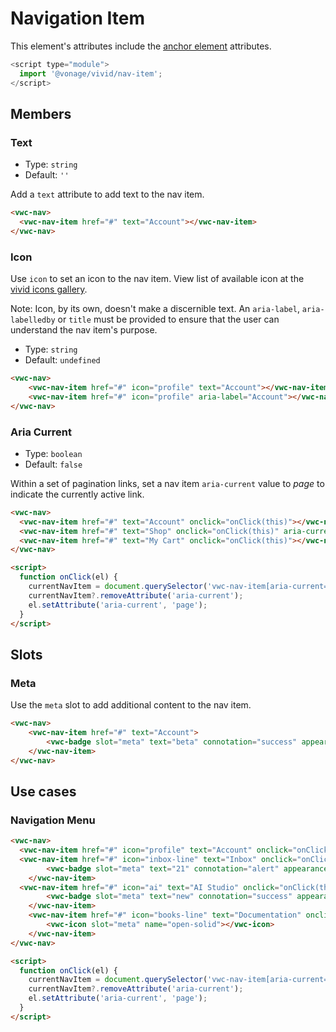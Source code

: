 # Navigation Item

This element's attributes include the [anchor element](https://developer.mozilla.org/en-US/docs/Web/HTML/Element/a) attributes.

```js
<script type="module">
  import '@vonage/vivid/nav-item';
</script>
```

## Members

### Text

- Type: `string`
- Default: `''`

Add a `text` attribute to add text to the nav item.

```html preview
<vwc-nav>
  <vwc-nav-item href="#" text="Account"></vwc-nav-item>
</vwc-nav>
```

### Icon

Use `icon` to set an icon to the nav item.
View list of available icon at the [vivid icons gallery](../../icons/icons-gallery).

Note: Icon, by its own, doesn't make a discernible text. An `aria-label`, `aria-labelledby` or `title` must be provided to ensure that the user can understand the nav item's purpose.

- Type: `string`
- Default: `undefined`

```html preview
<vwc-nav>
	<vwc-nav-item href="#" icon="profile" text="Account"></vwc-nav-item>
	<vwc-nav-item href="#" icon="profile" aria-label="Account"></vwc-nav-item>
</vwc-nav>
```

### Aria Current

- Type: `boolean`
- Default: `false`

Within a set of pagination links, set a nav item `aria-current` value to *page* to indicate the currently active link.

```html preview
<vwc-nav>
  <vwc-nav-item href="#" text="Account" onclick="onClick(this)"></vwc-nav-item>
  <vwc-nav-item href="#" text="Shop" onclick="onClick(this)" aria-current="page"></vwc-nav-item>
  <vwc-nav-item href="#" text="My Cart" onclick="onClick(this)"></vwc-nav-item>
</vwc-nav>

<script>
  function onClick(el) {
    currentNavItem = document.querySelector('vwc-nav-item[aria-current="page"]');
    currentNavItem?.removeAttribute('aria-current');
    el.setAttribute('aria-current', 'page');
  }
</script>
```

## Slots

### Meta

Use the `meta` slot to add additional content to the nav item.

```html preview
<vwc-nav>
	<vwc-nav-item href="#" text="Account">
		<vwc-badge slot="meta" text="beta" connotation="success" appearance="subtle" shape="pill"></vwc-badge>
	</vwc-nav-item>
</vwc-nav>
```

## Use cases

### Navigation Menu
```html preview
<vwc-nav>
  <vwc-nav-item href="#" icon="profile" text="Account" onclick="onClick(this)" aria-current="page" ></vwc-nav-item>
  <vwc-nav-item href="#" icon="inbox-line" text="Inbox" onclick="onClick(this)">
		<vwc-badge slot="meta" text="21" connotation="alert" appearance="subtle" shape="pill"></vwc-badge>
	</vwc-nav-item>
  <vwc-nav-item href="#" icon="ai" text="AI Studio" onclick="onClick(this)">
		<vwc-badge slot="meta" text="new" connotation="success" appearance="subtle" shape="pill"></vwc-badge>
	</vwc-nav-item>
	<vwc-nav-item href="#" icon="books-line" text="Documentation" onclick="onClick(this)">
		<vwc-icon slot="meta" name="open-solid"></vwc-icon>
	</vwc-nav-item>
</vwc-nav>

<script>
  function onClick(el) {
    currentNavItem = document.querySelector('vwc-nav-item[aria-current="page"]');
    currentNavItem?.removeAttribute('aria-current');
    el.setAttribute('aria-current', 'page');
  }
</script>
```

